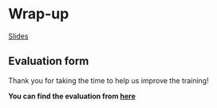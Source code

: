 # Wrap-up

<a href="/slides/Z-wrap-up/" target="_blank">Slides</a>

## Evaluation form

Thank you for taking the time to help us improve the training!

**You can find the evaluation from <a href="https://forms.gle/Zeo4DAh2SxyvNtfRA" target="_blank">here</a>**
